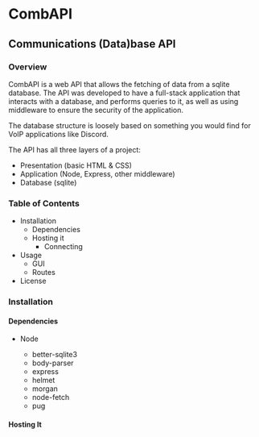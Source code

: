 # CombAPI

## Communications (Data)base API



### Overview

CombAPI is a web API that allows the fetching of data from a sqlite database. The API was developed to have a full-stack application that interacts with a database, and performs queries to it, as well as using middleware to ensure the security of the application.

The database structure is loosely based on something you would find for VoIP applications like Discord.



The API has all three layers of a project:

- Presentation (basic HTML & CSS)
- Application (Node, Express, other middleware)
- Database (sqlite)



### Table of Contents

- Installation
  - Dependencies
  - Hosting it
    - Connecting
- Usage
  - GUI
  - Routes
- License



### Installation

#### Dependencies

- Node

  - better-sqlite3
  - body-parser
  - express
  - helmet
  - morgan
  - node-fetch
  - pug

  

#### Hosting It



